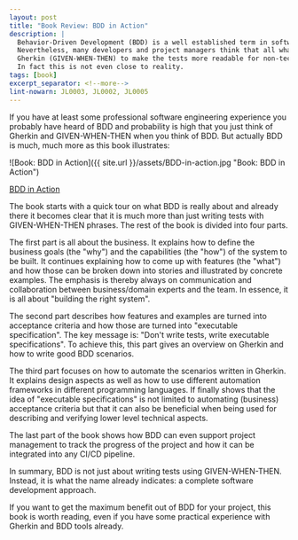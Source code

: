 ```yaml
---
layout: post
title: "Book Review: BDD in Action"
description: |
  Behavior-Driven Development (BDD) is a well established term in software industry.
  Nevertheless, many developers and project managers think that all what it is about is writing tests with 
  Gherkin (GIVEN-WHEN-THEN) to make the tests more readable for non-technical stakeholders.
  In fact this is not even close to reality. 
tags: [book]
excerpt_separator: <!--more-->
lint-nowarn: JL0003, JL0002, JL0005
---
```


If you have at least some professional software engineering experience you probably have heard of BDD
and probability is high that you just think of Gherkin and GIVEN-WHEN-THEN when you think of BDD.
But actually BDD is much, much more as this book illustrates:

![Book: BDD in Action]({{ site.url }}/assets/BDD-in-action.jpg "Book: BDD in Action")

[BDD in Action](https://www.amazon.com/-/de/dp/161729165X/ref=sr_1_1?__mk_de_DE=%C3%85M%C3%85%C5%BD%C3%95%C3%91&crid=2IBJHADUUJ2V7&keywords=bdd+in+action&qid=1672747172&sprefix=bdd+in+action%2Caps%2C264&sr=8-1)

<!--more-->

The book starts with a quick tour on what BDD is really about and already there it becomes clear that 
it is much more than just writing tests with GIVEN-WHEN-THEN phrases.
The rest of the book is divided into four parts.

The first part is all about the business. It explains how to define the business goals (the "why") and
the capabilities (the "how") of the system to be built. It continues explaining how to come up with
features (the "what") and how those can be broken down into stories and illustrated by concrete examples.
The emphasis is thereby always on communication and collaboration between business/domain experts and the team.
In essence, it is all about "building the right system".

The second part describes how features and examples are turned into acceptance criteria and how those
are turned into "executable specification". The key message is: "Don't write tests, write executable
specifications". To achieve this, this part gives an overview on Gherkin and how to write good BDD
scenarios.

The third part focuses on how to automate the scenarios written in Gherkin. It explains design aspects
as well as how to use different automation frameworks in different programming languages.
If finally shows that the idea of "executable specifications" is not limited to automating (business)
acceptance criteria but that it can also be beneficial when being used for describing and verifying 
lower level technical aspects. 

The last part of the book shows how BDD can even support project management to track the progress of the project
and how it can be integrated into any CI/CD pipeline.

In summary, BDD is not just about writing tests using GIVEN-WHEN-THEN. 
Instead, it is what the name already indicates: a complete software development approach.

If you want to get the maximum benefit out of BDD for your project, this book is worth reading,
even if you have some practical experience with Gherkin and BDD tools already.
